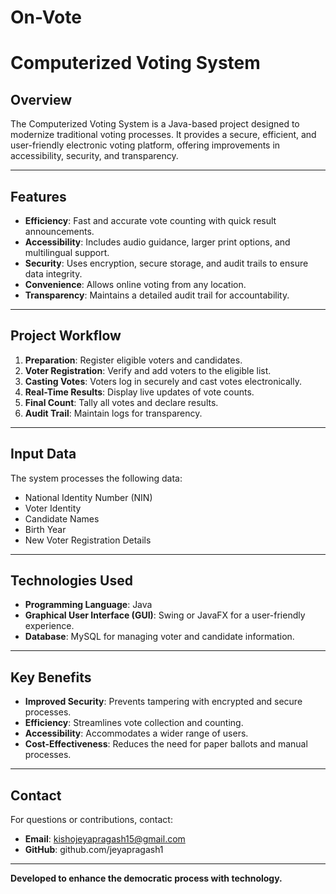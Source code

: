 # On-Vote

# Computerized Voting System

## **Overview**
The Computerized Voting System is a Java-based project designed to modernize traditional voting processes. It provides a secure, efficient, and user-friendly electronic voting platform, offering improvements in accessibility, security, and transparency.

---

## **Features**
- **Efficiency**: Fast and accurate vote counting with quick result announcements.
- **Accessibility**: Includes audio guidance, larger print options, and multilingual support.
- **Security**: Uses encryption, secure storage, and audit trails to ensure data integrity.
- **Convenience**: Allows online voting from any location.
- **Transparency**: Maintains a detailed audit trail for accountability.

---

## **Project Workflow**
1. **Preparation**: Register eligible voters and candidates.
2. **Voter Registration**: Verify and add voters to the eligible list.
3. **Casting Votes**: Voters log in securely and cast votes electronically.
4. **Real-Time Results**: Display live updates of vote counts.
5. **Final Count**: Tally all votes and declare results.
6. **Audit Trail**: Maintain logs for transparency.

---

## **Input Data**
The system processes the following data:
- National Identity Number (NIN)
- Voter Identity
- Candidate Names
- Birth Year
- New Voter Registration Details

---

## **Technologies Used**
- **Programming Language**: Java
- **Graphical User Interface (GUI)**: Swing or JavaFX for a user-friendly experience.
- **Database**: MySQL for managing voter and candidate information.

---

## **Key Benefits**
- **Improved Security**: Prevents tampering with encrypted and secure processes.
- **Efficiency**: Streamlines vote collection and counting.
- **Accessibility**: Accommodates a wider range of users.
- **Cost-Effectiveness**: Reduces the need for paper ballots and manual processes.

---

## **Contact**
For questions or contributions, contact:
- **Email**: kishojeyapragash15@gmail.com 
- **GitHub**: github.com/jeyapragash1

---

**Developed to enhance the democratic process with technology.**
